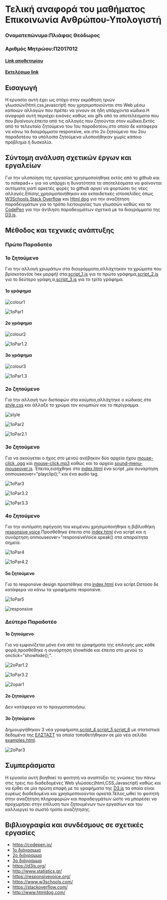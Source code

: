 # Τελική αναφορά του μαθήματος Επικοινωνία Ανθρώπου-Υπολογιστή
### Ονοματεπώνυμο:Πλιάφας Θεόδωρος
### Αριθμός Μητρώου:Π2017012

#### [Link αποθετηρίου](https://github.com/Thodoros/D3js-US-educational-attainment)
#### [Εκτελέσιμο link](https://thodoros.github.io/D3js-US-educational-attainment/)

## Εισαγωγή
Η εργασία αυτή έχει ως στόχο στην εκμάθηση τριών γλωσσών(html,css,javascript) που χρησιμοποιούνται στο Web μέσω καποιών αλλαγών που πρέπει να γίνουν σε ήδη υπάρχοντα κώδικα.Η αναφορά αυτή περιέχει εικόνες καθώς και gifs από τα αποτελέσματα που που βγαίνουν,έπειτα από τις αλλαγές που ζητούνται στον κώδικα.Εκτός από το τελευταίο ζητούμενο του 1ου παραδοτέου,στο οποίο δε κατάφερα να κάνω τα διαγράμματα responsive, και στο 2ο ζητούμενο του 2ου παραδοτέου τα υπόλοιπα ζητούμενα υλοποιήθηκαν χωρίς κάποιο πρόβλημα ή δυσκολία.

## Σύντομη ανάλυση σχετικών έργων και εργαλείων
Για την υλοποίηση της εργασίας χρησιμοποίηθηκε εκτός από το github και το notepad++ για να υπάρχει η δυνατότητα τα αποτελέσματα να φαίνονται αυτόματα,γιατί αρκετές φορές το github αργεί να φορτώσει τις νέες αλλαγές.Επίσης,χρησιμοποιήθηκαν και εκπαιδετικές ιστοσελίδες όπως [W3Schools](https://www.w3schools.com/),[Stack Overflow](https://stackoverflow.com/) και [Html dog](http://www.htmldog.com/) για την αναζήτηση παραδειγμάτων για το τρόπο λειτουργίας των γλωσσών καθώς και το [CodePen](https://codepen.io/) για την άντληση παραδειγμάτων σχετικά με τα διαγράμματα της [D3.js](https://d3js.org/).

## Mέθοδος και τεχνικές ανάπτυξης

### Πρώτο Παραδοτέο

### 1ο ζητούμενο
Για την αλλαγή χρωμάτων στα διαγράμματα,αλλάχτηκαν τα χρώματα που βρίσκοταν(σε hex μορφή) στα:[script_1.js](https://github.com/Thodoros/D3js-US-educational-attainment/blob/master/assets/scripts/script_1.js) για το πρώτο γράφημα,[script_2.js](https://github.com/Thodoros/D3js-US-educational-attainment/blob/master/assets/scripts/script_2.js) για το δεύτερο γράφη,α,[script_3.js](https://github.com/Thodoros/D3js-US-educational-attainment/blob/master/assets/scripts/script_3.js) για το τρίτο γράφημα.

#### 1ο γράφημα
![colour1](colour1.png)

![1oPar1](/1oPar1.png)

#### 2ο γράφημα
![colour2](colour2.png)

![1oPar1.2](/1oPar1.2.png)

#### 3ο γράφημα
![colour3](colour3.png)

![1oPar1.3](/1oPar1.3.png)


### 2ο ζητούμενο
Για την αλλαγή των διεπαφών στα κούμπια,αλλάχτηκε ο κώδικας στο [style.css](https://github.com/Thodoros/D3js-US-educational-attainment/blob/master/assets/stylesheets/style.css) και άλλαξε το χρώμα τον κουμπιών και το περίγραμμα.

![style](style.png)

![1oPar2](1oPar2.png)

![1oPar2.1](1oPar2.1.png)


### 3ο ζητούμενο
Για να ακούγεται ο ήχος στο μενού ανέβηκαν δύο αρχεία ήχου [mouse-click .ogg](https://github.com/Thodoros/D3js-US-educational-attainment/blob/master/mouse-click%20.ogg) και [mouse-click.mp3](https://github.com/Thodoros/D3js-US-educational-attainment/blob/master/mouse-click.mp3) καθώς και το αρχείο [sound-menu-mouseover.js](https://github.com/Thodoros/D3js-US-educational-attainment/blob/master/sound-menu-mouseover.js).
Έπειτα,εισήχθηκε στο [index.html](https://github.com/Thodoros/D3js-US-educational-attainment/blob/master/index.html) ένα script ,μία συνάρτηση onmouseover="playclip();" και ένα audio tag.

![1oPar3](/1oPar3.png)

![1oPar3.2](/1oPar3.2.png)

![1oPar3.3](/1oPar3.3.png)


### 4ο ζητούμενο
Για την αυτόματη αφήγηση του κειμένου χρησιμοποιήθηκε η βιβλιοθήκη [responsive voice](https://responsivevoice.org/).Προσθέθηκε έπειτα στο [index.html](https://github.com/Thodoros/D3js-US-educational-attainment/blob/master/index.html) ένα script και η συνάρτηση onmouseover="responsiveVoice.speak() στα απαραίτητα σημεία.

![1oPar4](/1oPar4.png)

![1oPar4.2](/1oPar4.2.png)


#### 5ο ζητούμενο
Για το responsive design προστέθηκε στο  [index.html](https://github.com/Thodoros/D3js-US-educational-attainment/blob/master/index.html) ένα script.Ωστόσο δε κατάφερα να κάνω τα γραφήματα responsive.

![1οPar5](/1oPar5.png)

![responsive](responsive.gif)


### Δεύτερο Παραδοτέο

#### 1ο ζητούμενο
Για να εμφανίζεται μόνο ένα από τα γραφήματα της επιλογής μας κάθε φορά,προσθέθηκε η συνάρτηση showhide και έπειτα στο μενού το onclick="showhide();".

![2οPar1.2](2οPar1.2.png)

![1οPar3.2](/1oPar3.2.png)

![2opar1](2opar1.gif)

#### 2ο ζητούμενο
Δεν κατάφερα να το πραγματοποιήσω.

#### 3ο ζητούμενο
Δημιουργήθηκαν 3 νέα γραφήματα,[script_4](https://github.com/Thodoros/D3js-US-educational-attainment/blob/master/assets/scripts/script_4.js),[script_5](https://github.com/Thodoros/D3js-US-educational-attainment/blob/master/assets/scripts/script_5.js),[script_6](https://github.com/Thodoros/D3js-US-educational-attainment/blob/master/assets/scripts/script_6.js) με στατιστικά δεδομένα της [ΕΛΣΤΑΣΤ](http://www.statistics.gr/) τα οποία τοποθετήθηκαν σε μία νέα σελίδα [examples.html](https://github.com/Thodoros/D3js-US-educational-attainment/blob/master/examples.html).

![2οPar3](/2oPar3.gif)


## Συμπεράσματα
Η εργασία αυτή βοηθαεί το φοιτητή να αναπτύξει τις γνώσεις του πάνω στις τρεις πιο διαδεδομένες Web γλώσσες(html,CSS,Javascript) καθώς και να έρθει σε μία πρώτη επαφή με τα γραφήματα της [D3.js](https://d3js.org/) τα οποία είναι ευρέως διαδεδομένα και χρησιμοποιούνται αρκετά.Τέλος,ωθεί το φοιτητή στην αναζήτηση πληροφοριών και παραδειγμάτων ώστε να μπορέσει να προχωρήσει στην επίλυση των ζητουμένων των εργασίων και του καλλιεργεί το σωστό τρόπο αναζήτησης.

## Βιβλιογραφία και συνδέσμους σε σχετικές εργασίες

* https://codepen.io/
* [1ο διάγραμμα](https://codepen.io/borntofrappe/pen/qYWPVg)
* [2o διάγραμμα](https://codepen.io/leoneloliver/pen/LQMxJB)
* [3ο διάγραμμα](https://codepen.io/michaellee/pen/eNodMx)
* https://d3js.org/
* http://www.statistics.gr/
* https://responsivevoice.org/
* https://www.w3schools.com/
* https://stackoverflow.com/
* http://www.htmldog.com/
